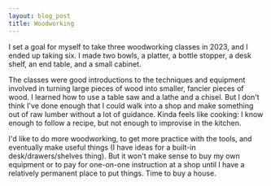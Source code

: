 ```yaml
---
layout: blog_post
title: Woodworking
---
```


I set a goal for myself to take three woodworking classes in 2023, and I ended up taking six. I made two bowls, a platter, a bottle stopper, a desk shelf, an end table, and a small cabinet.

The classes were good introductions to the techniques and equipment involved in turning large pieces of wood into smaller, fancier pieces of wood. I learned how to use a table saw and a lathe and a chisel. But I don't think I've done enough that I could walk into a shop and make something out of raw lumber without a lot of guidance. Kinda feels like cooking: I know enough to follow a recipe, but not enough to improvise in the kitchen.

I'd like to do more woodworking, to get more practice with the tools, and eventually make useful things (I have ideas for a built-in desk/drawers/shelves thing). But it won't make sense to buy my own equipment or to pay for one-on-one instruction at a shop until I have a relatively permanent place to put things. Time to buy a house.